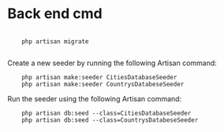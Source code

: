 # Back end cmd

```

    php artisan migrate


```
 Create a new seeder by running the following Artisan command:

```
    php artisan make:seeder CitiesDatabaseSeeder
    php artisan make:seeder CountrysDatabeseSeeder

```

Run the seeder using the following Artisan command:


```
    php artisan db:seed --class=CitiesDatabaseSeeder
    php artisan db:seed --class=CountrysDatabeseSeeder

```